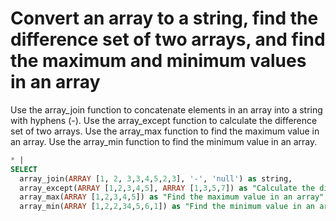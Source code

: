# Convert an array to a string, find the difference set of two arrays, and find the maximum and minimum values in an array

Use the array_join function to concatenate elements in an array into a string with hyphens (-). Use the array_except function to calculate the difference set of two arrays. Use the array_max function to find the maximum value in an array. Use the array_min function to find the minimum value in an array.

```SQL
* |
SELECT
  array_join(ARRAY [1, 2, 3,3,4,5,2,3], '-', 'null') as string,
  array_except(ARRAY [1,2,3,4,5], ARRAY [1,3,5,7]) as "Calculate the difference set of two arrays",
  array_max(ARRAY [1,2,3,4,5]) as "Find the maximum value in an array",
  array_min(ARRAY [1,2,2,34,5,6,1]) as "Find the minimum value in an array"
```

